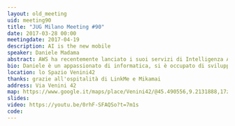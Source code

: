 ```yaml
---
layout: old_meeting
uid: meeting90
title: "JUG Milano Meeting #90"
date: 2017-03-28 00:00
meetingdate: 2017-04-19
description: AI is the new mobile
speaker: Daniele Madama
abstract: AWS ha recentemente lanciato i suoi servizi di Intelligenza Artificiale, ne vedremo alcuni capendone le caratteristiche ed il funzionamento. Parte della demo sarà fatta con un robottino Lego Mindstorms tramite Raspberry PI.
bio: Daniele è un appassionato di informatica, si è occupato di sviluppare soluzioni software basate sui servizi AWS sin dagli albori. Con il passare degli anni ha approfondito le sue conoscenze soprattutto su soluzioni elastiche e serverless, attualmente si occupa anche di training ufficiale AWS. Nel tempo libero ama viaggiare in moto e dedicarsi al modellismo.
location: lo Spazio Venini42
thanks: grazie all'ospitalità di LinkMe e Mikamai
address: Via Venini 42
map: https://www.google.it/maps/place/Venini42/@45.490556,9.2131888,17z/data=!3m1!4b1!4m5!3m4!1s0x4786c6de20e6362f:0xc95afb6f555f4ed6!8m2!3d45.490556!4d9.2153775
slides:
video: https://youtu.be/0rhF-SFAQSo?t=7m1s
code:
---
```

